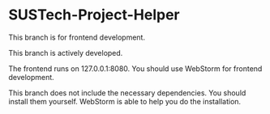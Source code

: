 # SUSTech-Project-Helper

This branch is for frontend development.

This branch is actively developed.

The frontend runs on 127.0.0.1:8080. You should use WebStorm for frontend development.

This branch does not include the necessary dependencies. You should install them yourself. WebStorm is able to help you do the installation.